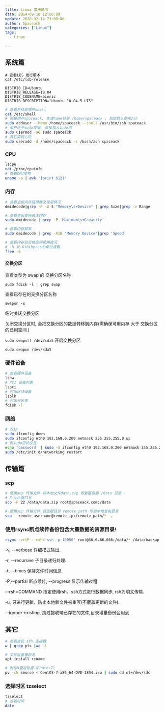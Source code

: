 ```yaml
---
title: Linux 常用命令
date: 2014-09-10 12:00:00
update: 2020-02-14 23:00:00
author: Spaceack
categories: ["Linux"]
tags: 
  - Linux

---
```

##  系统篇
```
# 查看LBS 发行版本
cat /etc/lsb-release
```
```
DISTRIB_ID=Ubuntu
DISTRIB_RELEASE=18.04
DISTRIB_CODENAME=bionic
DISTRIB_DESCRIPTION="Ubuntu 18.04.5 LTS"

```
```bash
# 查看系统有哪些shell
cat /etc/shell
# 创建用户spaceack; 生成home目录 /home/spaceack ; 指定默认使用zsh
sudo adduser --home /home/spaceack --shell /usr/bin/zsh spaceack
# 用户给予sudo权限, 直接加入sudo组
sudo usermod -aG sudo spaceack
# 其它实现方法
sudo useradd -d /home/spaceack -s /bash/zsh spaceack

```

### CPU
```bash
lscpu
cat /proc/cpuinfo
# 查看CPU架构
uname -a | awk '{print $12}'
```
### 内存

```bash 
# 查看主板内存插槽数及使用情况
dmidecode|grep -P -A 5 "Memory\s+Device" | grep Size|grep -v Range

# 查看主板支持最大内存
sudo dmidecode | grep -P 'Maximum\s+Capacity'

# 查看内存频率
sudo dmidecode | grep -A16 "Memory Device"|grep 'Speed'

# 查看内存及交换空间使用情况
# -h 以 Gibibytes为单位查看.
free -m

```
#### 交换分区
查看类型为 swap 的 交换分区名称

`sudo fdisk -l | grep swap`

查看已存在的交换分区名称

`swapon -s`

临时关闭交换分区

关闭交换分区时, 会把交换分区的数据转移到内存(需确保可用内存 大于 交换分区的已用空间.)

`sudo swapoff /dev/sda5`
开启交换分区

`sudo swapon /dev/sda5`

### 硬件设备
```bash
# 查看硬件设备
lshw
# PCI 设备列表
lspci
# 列出区块设备
lsblk
# 列出分区表
fdisk -l

```
### 网络
```bash
# 改ip
sudo ifconfig down
sudo ifconfig eth0 192.168.0.200 netmask 255.255.255.0 up
# 免sudo密码交互
echo 'password' | sudo -S ifconfig eth0 192.168.0.200 netmask 255.255.255.0 up
sudo /etc/init.d/networking restart
```
## 传输篇

### scp

  ```bash
  # 使用scp 传输文件 将本地文件data.zip 传到服务器 /data 目录 -
  # P ssh端口号
  scp -P 22 /data/data.zip root@spaceack.com:/data

  # 使用scp 传输文件 将远程目录 remote_path 传到本地当前目录
  scp   remote_username@remote_ip:/remote_path/*  .
  ```

### 使用rsync断点续传备份包含大量数据的资源目录!

  ```bash
  rsync -vrtP --rsh='ssh -p 10050' root@66.6.66.666:/data/* /data/backup
  ```

  -v, --verbose 详细模式输出.

  -r, --recursive 子目录递归处理.

  -t, --times 保持文件时间信息.

  -P,--partial 断点续传, --progress 显示传输过程.

  --rsh=COMMAND 指定使用rsh、ssh方式进行数据同步, rsh为明文传输.

  -u, 只进行更新，防止本地新文件被重写(不覆盖更新的文件).

  --ignore-existing, 跳过接收端已存在的文件,目录增量备份会用到.


## 其它
```bash
# 查看主机 ssh 连接数
w | grep pts |wc -l

# 文件批量重命名
apt install rename 

# 制作U盘启动盘（Centos7）
pv -cN source < CentOS-7-x86_64-DVD-1804.iso | sudo dd of=/dev/sdc
```
### 选择时区 tzselect
```bash
tzselect
# 查看时间
date
```